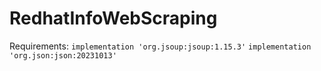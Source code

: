 # RedhatInfoWebScraping

Requirements:
`implementation 'org.jsoup:jsoup:1.15.3'`
`implementation 'org.json:json:20231013'`
